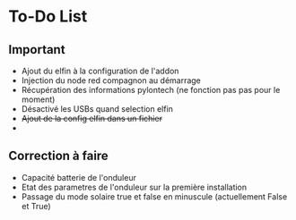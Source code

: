 # To-Do List 

## Important
- Ajout du elfin à la configuration de l'addon
- Injection du node red compagnon au démarrage
- Récupération des informations pylontech (ne fonction pas pas pour le moment)
- Désactivé les USBs quand selection elfin
-  ~~Ajout de la config elfin dans un fichier~~
-  

## Correction à faire 
- Capacité batterie de l'onduleur
- Etat des parametres de l'onduleur sur la première installation
- Passage du mode solaire true et false en minuscule (actuellement False et True)
  
